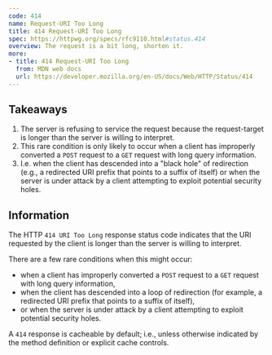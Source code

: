 ```yaml
---
code: 414
name: Request-URI Too Long
title: 414 Request-URI Too Long
spec: https://httpwg.org/specs/rfc9110.html#status.414
overview: The request is a bit long, shorten it.
more:
- title: 414 Request-URI Too Long
  from: MDN web docs
  url: https://developer.mozilla.org/en-US/docs/Web/HTTP/Status/414
---
```


## Takeaways

1. The server is refusing to service the request because the request-target is longer than the server is willing to interpret.
1. This rare condition is only likely to occur when a client has improperly converted a `POST` request to a `GET` request with long query information.
1. I.e. when the client has descended into a "black hole" of redirection (e.g., a redirected URI prefix that points to a suffix of itself) or when the server is under attack by a client attempting to exploit potential security holes.

## Information

The HTTP `414 URI Too Long` response status code indicates that the URI requested by the client is longer than the server is willing to interpret.

There are a few rare conditions when this might occur:

- when a client has improperly converted a `POST` request to a `GET` request with long query information,
- when the client has descended into a loop of redirection (for example, a redirected URI prefix that points to a suffix of itself),
- or when the server is under attack by a client attempting to exploit potential security holes.

A `414` response is cacheable by default; i.e., unless otherwise indicated by the method definition or explicit cache controls.
